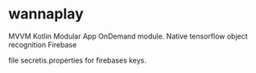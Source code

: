 # wannaplay

MVVM
Kotlin
Modular App 
OnDemand module.
Native tensorflow object recognition
Firebase

file secretis.properties for firebases keys.
